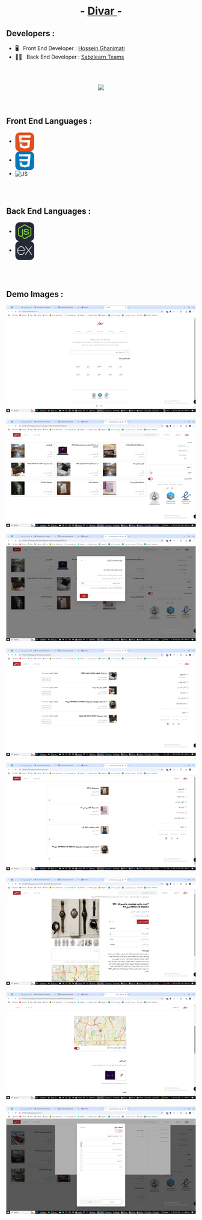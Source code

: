 <h1 align="center">- <a href="https://hossein-ghanimati.github.io/divar/"> Divar </a> -</h1>


<h2>Developers : </h2>
<ul>
  <li>🖥 &nbsp; Front End Developer : <a href="github.com/hossein-ghanimati">Hossein Ghanimati</a></li>
  <li>👨‍💻 &nbsp; Back End Developer : <a href="https://sabzlearn.ir">Sabzlearn Teams</a></li>
</ul>

<br/>

<h2 align="center">
  <a href="https://hossein-ghanimati.github.io/divar/"><img src="https://img.shields.io/badge/See%20Demo-8A2BE2" /></a>
</h2>

<br/>

<h2>Front End Languages : </h2>
<ul>
  <li><img width="50" height="50" align="center" src="https://github.com/tandpfun/skill-icons/raw/main/icons/HTML.svg" alt="HTML" /></li>
  <li><img width="50" height="50" align="center" src="https://github.com/tandpfun/skill-icons/raw/main/icons/CSS.svg" alt="CSS" /></li>
  <li><img width="50" height="50" align="center" src="https://user-images.githubusercontent.com/25181517/117447155-6a868a00-af3d-11eb-9cfe-245df15c9f3f.png" alt="JS" /></li>
</ul>

<br/>
<br/>

<h2>Back End Languages : </h2>
<ul>
  <li><img width="50" height="50" align="center" src="https://github.com/tandpfun/skill-icons/raw/main/icons/NodeJS-Dark.svg" alt="Node.js" /></li>
  <li><img width="50" height="50" align="center" src="https://raw.githubusercontent.com/tandpfun/skill-icons/65dea6c4eaca7da319e552c09f4cf5a9a8dab2c8/icons/ExpressJS-Dark.svg" alt="Express.js" /></li>
</ul>

<br/>
<br/>

<h2>Demo Images :</h2>

<p>
  <img src="https://raw.githubusercontent.com/hossein-ghanimati/divar/refs/heads/main/demo/1.png" />
  <br>
  <br>
  <img src="https://raw.githubusercontent.com/hossein-ghanimati/divar/refs/heads/main/demo/2.png" />
  <br>
  <br>
  <img src="https://raw.githubusercontent.com/hossein-ghanimati/divar/refs/heads/main/demo/3.png" />
  <br>
  <br>
  <img src="https://raw.githubusercontent.com/hossein-ghanimati/divar/refs/heads/main/demo/4.png" />
  <br>
  <br>
  <img src="https://raw.githubusercontent.com/hossein-ghanimati/divar/refs/heads/main/demo/5.png" />
  <br>
  <br>
  <img src="https://raw.githubusercontent.com/hossein-ghanimati/divar/refs/heads/main/demo/6.png" />
  <br>
  <br>
  <img src="https://raw.githubusercontent.com/hossein-ghanimati/divar/refs/heads/main/demo/7.png" />
  <br>
  <br>
  <img src="https://raw.githubusercontent.com/hossein-ghanimati/divar/refs/heads/main/demo/8.png" />
</p>


<br/>
<br/>



